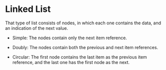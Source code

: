 # Linked List
That type of list consists of nodes, in which each one contains the data, and an indication of the next value.

- Simple:
The nodes contain only the next item reference.

- Doubly:
The nodes contain both the previous and next item references.

- Circular:
The first node contains the last item as the previous item reference, and the last one has the first node as the next.